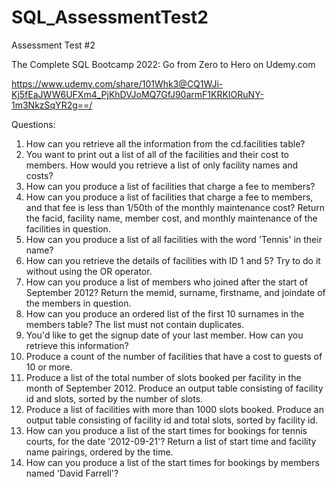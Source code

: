 # SQL_AssessmentTest2
Assessment Test #2

The Complete SQL Bootcamp 2022: Go from Zero to Hero on Udemy.com

https://www.udemy.com/share/101Whk3@CQ1WJi-Kj5fEaJWW6UFXm4_PjKhDVJoMQ7GfJ90armF1KRKIORuNY-1m3NkzSqYR2g==/

Questions:
1. How can you retrieve all the information from the cd.facilities table?
2. You want to print out a list of all of the facilities and their cost to members. How would you retrieve a list of only facility names and costs?
3. How can you produce a list of facilities that charge a fee to members?
4. How can you produce a list of facilities that charge a fee to members, and that fee is less than 1/50th of the monthly maintenance cost? Return the facid, facility name, member cost, and monthly maintenance of the facilities in question.
5. How can you produce a list of all facilities with the word 'Tennis' in their name?
6. How can you retrieve the details of facilities with ID 1 and 5? Try to do it without using the OR operator.
7. How can you produce a list of members who joined after the start of September 2012? Return the memid, surname, firstname, and joindate of the members in question.
8. How can you produce an ordered list of the first 10 surnames in the members table? The list must not contain duplicates.
9. You'd like to get the signup date of your last member. How can you retrieve this information?
10. Produce a count of the number of facilities that have a cost to guests of 10 or more.
11. Produce a list of the total number of slots booked per facility in the month of September 2012. Produce an output table consisting of facility id and slots, sorted by the number of slots.
12. Produce a list of facilities with more than 1000 slots booked. Produce an output table consisting of facility id and total slots, sorted by facility id.
13. How can you produce a list of the start times for bookings for tennis courts, for the date '2012-09-21'? Return a list of start time and facility name pairings, ordered by the time.
14. How can you produce a list of the start times for bookings by members named 'David Farrell'?
